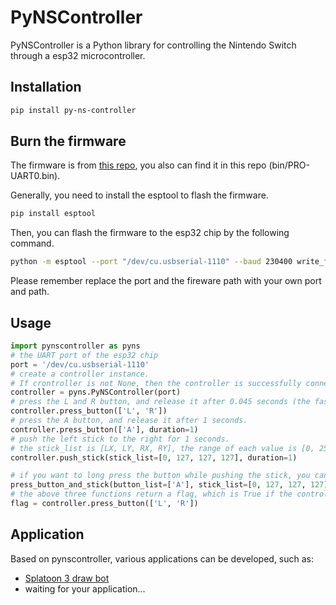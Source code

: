 # PyNSController

PyNSController is a Python library for controlling the Nintendo Switch through a esp32 microcontroller.

## Installation

``` bash
pip install py-ns-controller
```

## Burn the firmware

The firmware is from [this repo](https://github.com/nullstalgia/UARTSwitchCon), you also can find it in this repo (bin/PRO-UART0.bin).

Generally, you need to install the esptool to flash the firmware.

``` bash
pip install esptool
```

Then, you can flash the firmware to the esp32 chip by the following command.

``` bash
python -m esptool --port "/dev/cu.usbserial-1110" --baud 230400 write_flash 0x0  "./PRO-UART0.bin"
```

Please remember replace the port and the fireware path with your own port and path.

## Usage

``` python
import pynscontroller as pyns
# the UART port of the esp32 chip
port = '/dev/cu.usbserial-1110'
# create a controller instance.
# If crontroller is not None, then the controller is successfully connected.
controller = pyns.PyNSController(port)
# press the L and R button, and release it after 0.045 seconds (the fastest).
controller.press_button(['L', 'R'])
# press the A button, and release it after 1 seconds.
controller.press_button(['A'], duration=1)
# push the left stick to the right for 1 seconds.
# the stick_list is [LX, LY, RX, RY], the range of each value is [0, 255].
controller.push_stick(stick_list=[0, 127, 127, 127], duration=1)

# if you want to long press the button while pushing the stick, you can use the following code.
press_button_and_stick(button_list=['A'], stick_list=[0, 127, 127, 127], duration=1)
# the above three functions return a flag, which is True if the controller is successfully connected.
flag = controller.press_button(['L', 'R'])
```

## Application

Based on pynscontroller, various applications can be developed, such as:

- [Splatoon 3 draw bot](./applications/splatoon_draw/)
- waiting for your application...

